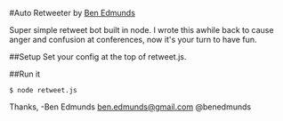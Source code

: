 #Auto Retweeter
by [Ben Edmunds](http://benedmunds.com)

Super simple retweet bot built in node.  I wrote this awhile back to cause anger and confusion at conferences, now it's your turn to have fun.

##Setup
Set your config at the top of retweet.js.

##Run it

    $ node retweet.js



Thanks,
-Ben Edmunds
 ben.edmunds@gmail.com
 @benedmunds
